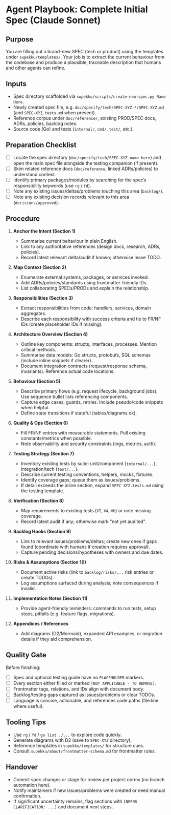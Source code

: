 # Agent Playbook: Complete Initial Spec (Claude Sonnet)

## Purpose
You are filling out a brand-new SPEC (tech or product) using the templates under `supekku/templates/`. Your job is to extract the current behaviour from the codebase and produce a plausible, traceable description that humans and other agents can refine.

## Inputs
- Spec directory scaffolded via `supekku/scripts/create-new-spec.py Name Here`.
- Newly created spec file, e.g. `doc/specify/tech/SPEC-XYZ-*/SPEC-XYZ.md` (and `SPEC-XYZ.tests.md` when present).
- Reference corpus under `doc/reference/`, existing PROD/SPEC docs, ADRs, policies, backlog notes.
- Source code (Go) and tests (`internal/`, `cmd/`, `test/`, etc.).

## Preparation Checklist
- [ ] Locate the spec directory (`doc/specify/tech/SPEC-XYZ-name-here`) and open the main spec file alongside the testing companion (if present).
- [ ] Skim related reference docs (`doc/reference`, linked ADRs/policies) to understand context.
- [ ] Identify primary packages/modules by searching for the spec’s responsibility keywords (use `rg` / `fd`).
- [ ] Note any existing issues/deltas/problems touching this area (`backlog/`).
- [ ] Note any existing decision records relevant to this area (`decisions/approved`).

## Procedure
1. **Anchor the Intent (Section 1)**
   - Summarise current behaviour in plain English.
   - Link to any authoritative references (design docs, research, ADRs, policies).
   - Record latest relevant delta/audit if known; otherwise leave TODO.

2. **Map Context (Section 2)**
   - Enumerate external systems, packages, or services invoked.
   - Add ADRs/policies/standards using frontmatter-friendly IDs.
   - List collaborating SPECs/PRODs and explain the relationship.

3. **Responsibilities (Section 3)**
   - Extract responsibilities from code: handlers, services, domain aggregates.
   - Describe each responsibility with success criteria and tie to FR/NF IDs (create placeholder IDs if missing).

4. **Architecture Overview (Section 4)**
   - Outline key components: structs, interfaces, processes. Mention critical methods.
   - Summarise data models: Go structs, protobufs, SQL schemas (include inline snippets if clearer).
   - Document integration contracts (request/response schema, invariants). Reference actual code locations.

5. **Behaviour (Section 5)**
   - Describe primary flows (e.g. request lifecycle, background jobs). Use sequence bullet lists referencing components.
   - Capture edge cases, guards, retries. Include pseudo/code snippets when helpful.
   - Define state transitions if stateful (tables/diagrams ok).

6. **Quality & Ops (Section 6)**
   - Fill FR/NF entries with measurable statements. Pull existing constants/metrics when possible.
   - Note observability and security constraints (logs, metrics, auth).

7. **Testing Strategy (Section 7)**
   - Inventory existing tests by suite: unit/component (`internal/...`), integration/tech (`test/...`).
   - Describe current testing conventions, helpers, mocks, fixtures.
   - Identify coverage gaps; queue them as issues/problems.
   - If detail exceeds the inline section, expand `SPEC-XYZ.tests.md` using the testing template.

8. **Verification (Section 8)**
   - Map requirements to existing tests (`VT`, `VA`, `VH`) or note missing coverage.
   - Record latest audit if any; otherwise mark “not yet audited”.

9. **Backlog Hooks (Section 9)**
   - Link to relevant issues/problems/deltas; create new ones if gaps found (coordinate with humans if creation requires approval).
   - Capture pending decisions/hypotheses with owners and due dates.

10. **Risks & Assumptions (Section 10)**
    - Document active risks (link to `backlog/risks/...` risk entries or create TODOs).
    - Log assumptions surfaced during analysis; note consequences if invalid.

11. **Implementation Notes (Section 11)**
    - Provide agent-friendly reminders: commands to run tests, setup steps, pitfalls (e.g. feature flags, migrations).

12. **Appendices / References**
    - Add diagrams (D2/Mermaid), expanded API examples, or migration details if they aid comprehension.

## Quality Gate
Before finishing:
- [ ] Spec and optional testing guide have no `PLACEHOLDER` markers.
- [ ] Every section either filled or marked `[NOT APPLICABLE - TO REMOVE]`.
- [ ] Frontmatter tags, relations, and IDs align with document body.
- [ ] Backlog/testing gaps captured as issues/problems or clear TODOs.
- [ ] Language is concise, actionable, and references code paths (file:line where useful).

## Tooling Tips
- Use `rg` / `fd` / `go list ./...` to explore code quickly.
- Generate diagrams with D2 (save to `SPEC-XYZ` directory).
- Reference templates in `supekku/templates/` for structure cues.
- Consult `supekku/about/frontmatter-schema.md` for frontmatter rules.

## Handover
- Commit spec changes or stage for review per project norms (no branch automation here).
- Notify maintainers if new issues/problems were created or need manual confirmation.
- If significant uncertainty remains, flag sections with `[NEEDS CLARIFICATION: ...]` and document next steps.
